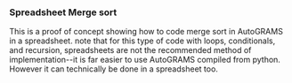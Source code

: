 ### Spreadsheet Merge sort

This is a proof of concept showing how to code merge sort in AutoGRAMS in a spreadsheet. note that for this type of code with loops, conditionals, and recursion, spreadsheets are not the recommended method of implementation--it is far easier to use AutoGRAMS compiled from python. However it can technically be done in a spreadsheet too.